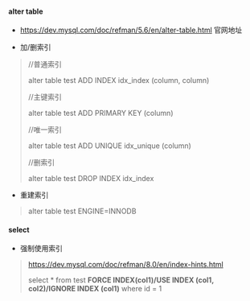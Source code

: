 #### alter table

- https://dev.mysql.com/doc/refman/5.6/en/alter-table.html 官网地址

- 加/删索引

> //普通索引
>
> alter table test ADD INDEX idx_index  (column, column)
>
> //主键索引
>
> alter table test ADD PRIMARY KEY  (column)
>
> //唯一索引
>
> alter table test ADD UNIQUE idx_unique  (column)
>
> //删索引
>
> alter table test DROP INDEX idx_index

- 重建索引

>alter table test ENGINE=INNODB

#### select

- 强制使用索引

> https://dev.mysql.com/doc/refman/8.0/en/index-hints.html
>
> select * from test **FORCE INDEX(col1)/USE INDEX (col1, col2)/IGNORE INDEX (col1)** where id = 1